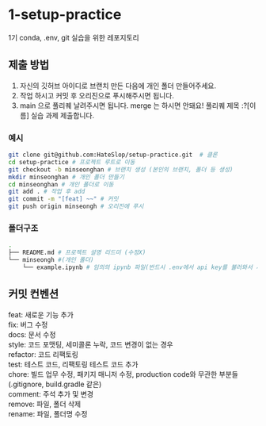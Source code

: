 # 1-setup-practice
1기 conda, .env, git 실습을 위한 레포지토리

## 제출 방법

1. 자신의 깃허브 아이디로 브랜치 만든 다음에 개인 폴더 만들어주세요.
2. 작업 하시고 커밋 후 오리진으로 푸시해주시면 됩니다.
3. main 으로 풀리퀘 날려주시면 됩니다. merge 는 하시면 안돼요! 풀리퀘 제목 :?[이름] 실습 과제 제출합니다.

### 예시

```bash
git clone git@github.com:HateSlop/setup-practice.git  # 클론
cd setup-practice # 프로젝트 루트로 이동
git checkout -b minseonghan # 브랜치 생성 (본인의 브랜치, 폴더 등 생성)
mkdir minseonghan # 개인 폴더 만들기
cd minseonghan # 개인 폴더로 이동
git add . # 작업 후 add
git commit -m "[feat] ~~" # 커밋
git push origin minseongh # 오리진에 푸시
```

### 폴더구조

```bash
.
├── README.md # 프로젝트 설명 리드미 (수정X)
└── minseongh #(개인 폴더)
    └── example.ipynb # 임의의 ipynb 파일(반드시 .env에서 api key를 불러와서 사용해야 함)
```

## 커밋 컨벤션

feat: 새로운 기능 추가  
fix: 버그 수정  
docs: 문서 수정  
style: 코드 포맷팅, 세미콜론 누락, 코드 변경이 없는 경우  
refactor: 코드 리팩토링  
test: 테스트 코드, 리팩토링 테스트 코드 추가  
chore: 빌드 업무 수정, 패키지 매니저 수정, production code와 무관한 부분들 (.gitignore, build.gradle 같은)  
comment: 주석 추가 및 변경  
remove: 파일, 폴더 삭제  
rename: 파일, 폴더명 수정
